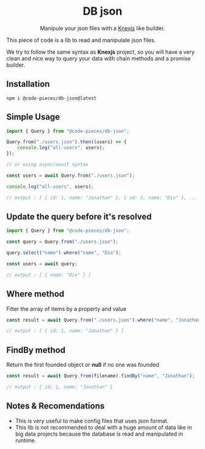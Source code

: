 <div align="center">

# DB json

Manipule your json files with a [Knexjs](http://knexjs.org/) like builder.

</div>

This piece of code is a lib to read and manipulate json files.

We try to follow the same syntax as **Knexjs** project, so you will have a very clean and nice way to query your data with chain methods and a promise builder.

## Installation

```shell
npm i @code-pieces/db-json@latest
```

## Simple Usage

```js
import { Query } from "@code-pieces/db-json";

Query.from("./users.json").then((users) => {
    console.log("all-users", users);
});

// or using async/await syntax

const users = await Query.from("./users.json");

console.log("all-users", users);

// output : [ { id: 1, name: "Jonathan" }, { id: 2, name: "Dio" }, ... ]
```

## Update the query before it's resolved

```js
import { Query } from "@code-pieces/db-json";

const query = Query.from("./users.json");

query.select("name").where("name", "Dio");

const users = await query;

// output : [ { name: "Dio" } ]
```

## Where method

Filter the array of items by a property and value

```js
const result = await Query.from("./users.json").where("name", "Jonathan");

// output : [ { id: 1, name: "Jonathan" } ]
```

## FindBy method

Return the first founded object or **null** if no one was founded

```js
const result = await Query.from(filename).findBy("name", "Jonathan");

// output : { id: 1, name: "Jonathan" }
```

## Notes & Recomendations

-   This is very useful to make config files that uses json format.
-   This lib is not recommended to deal with a huge amount of data like in big data projects because the database is read and manipulated in runtime.
